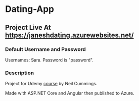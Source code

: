 # Dating-App

## Project Live At https://janeshdating.azurewebsites.net/

### Default Username and Password
Usernames: Sara.
Password is "password".

### Description
Project for Udemy [course](https://udemy.com/course/build-an-app-with-aspnet-core-and-angular-from-scratch/) by Neil Cummings.

Made with ASP.NET Core and Angular then published to Azure.
